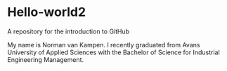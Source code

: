 # Hello-world2
A repository for the introduction to GitHub

My name is Norman van Kampen. I recently graduated from Avans University of Applied Sciences with the Bachelor of Science for Industrial Engineering Management. 
